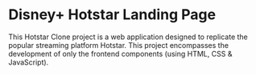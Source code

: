 # Disney+ Hotstar Landing Page
This Hotstar Clone project is a web application designed to replicate the popular streaming platform Hotstar. This project encompasses the development of only the frontend components (using HTML, CSS &amp; JavaScript).
